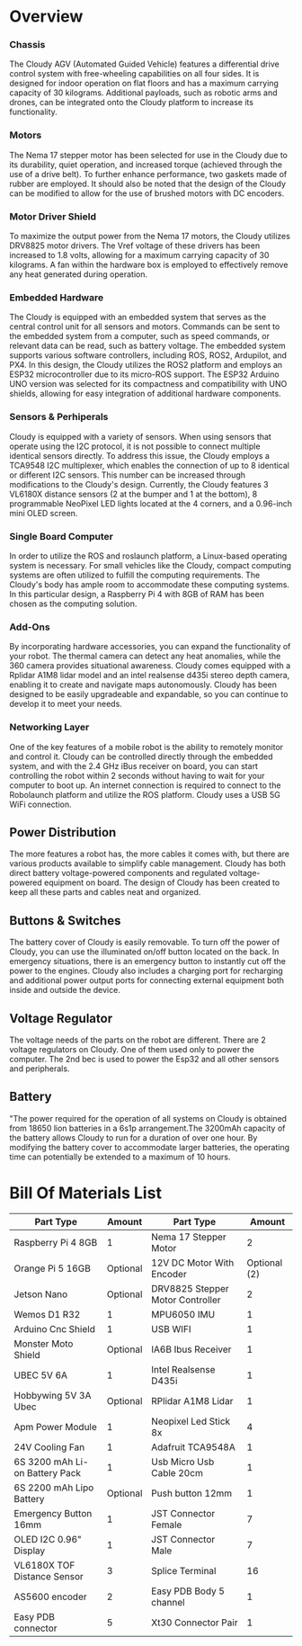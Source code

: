 



# Overview
### Chassis
The Cloudy AGV (Automated Guided Vehicle) features a differential drive control system with free-wheeling capabilities on all four sides. It is designed for indoor operation on flat floors and has a maximum carrying capacity of 30 kilograms. Additional payloads, such as robotic arms and drones, can be integrated onto the Cloudy platform to increase its functionality.
<br>

### Motors
The Nema 17 stepper motor has been selected for use in the Cloudy due to its durability, quiet operation, and increased torque (achieved through the use of a drive belt). To further enhance performance, two gaskets made of rubber are employed. It should also be noted that the design of the Cloudy can be modified to allow for the use of brushed motors with DC encoders.
<br>

### Motor Driver Shield
To maximize the output power from the Nema 17 motors, the Cloudy utilizes DRV8825 motor drivers. The Vref voltage of these drivers has been increased to 1.8 volts, allowing for a maximum carrying capacity of 30 kilograms. A fan within the hardware box is employed to effectively remove any heat generated during operation.

### Embedded Hardware
The Cloudy is equipped with an embedded system that serves as the central control unit for all sensors and motors. Commands can be sent to the embedded system from a computer, such as speed commands, or relevant data can be read, such as battery voltage. The embedded system supports various software controllers, including ROS, ROS2, Ardupilot, and PX4. In this design, the Cloudy utilizes the ROS2 platform and employs an ESP32 microcontroller due to its micro-ROS support. The ESP32 Arduino UNO version was selected for its compactness and compatibility with UNO shields, allowing for easy integration of additional hardware components.

### Sensors & Perhiperals
Cloudy is equipped with a variety of sensors. When using sensors that operate using the I2C protocol, it is not possible to connect multiple identical sensors directly. To address this issue, the Cloudy employs a TCA9548 I2C multiplexer, which enables the connection of up to 8 identical or different I2C sensors. This number can be increased through modifications to the Cloudy's design. Currently, the Cloudy features 3 VL6180X distance sensors (2 at the bumper and 1 at the bottom), 8 programmable NeoPixel LED lights located at the 4 corners, and a 0.96-inch mini OLED screen.

### Single Board Computer
 In order to utilize the ROS and roslaunch platform, a Linux-based operating system is necessary. For small vehicles like the Cloudy, compact computing systems are often utilized to fulfill the computing requirements. The Cloudy's body has ample room to accommodate these computing systems. In this particular design, a Raspberry Pi 4 with 8GB of RAM has been chosen as the computing solution.

### Add-Ons
By incorporating hardware accessories, you can expand the functionality of your robot. The thermal camera can detect any heat anomalies, while the 360 camera provides situational awareness. Cloudy comes equipped with a Rplidar A1M8 lidar model and an intel realsense d435i stereo depth camera, enabling it to create and navigate maps autonomously. Cloudy has been designed to be easily upgradeable and expandable, so you can continue to develop it to meet your needs.

### Networking Layer
One of the key features of a mobile robot is the ability to remotely monitor and control it. Cloudy can be controlled directly through the embedded system, and with the 2.4 GHz iBus receiver on board, you can start controlling the robot within 2 seconds without having to wait for your computer to boot up. An internet connection is required to connect to the Robolaunch platform and utilize the ROS platform. Cloudy uses a USB 5G WiFi connection.

## Power Distribution
The more features a robot has, the more cables it comes with, but there are various products available to simplify cable management. Cloudy has both direct battery voltage-powered components and regulated voltage-powered equipment on board. The design of Cloudy has been created to keep all these parts and cables neat and organized.

## Buttons & Switches
The battery cover of Cloudy is easily removable. To turn off the power of Cloudy, you can use the illuminated on/off button located on the back. In emergency situations, there is an emergency button to instantly cut off the power to the engines. Cloudy also includes a charging port for recharging and additional power output ports for connecting external equipment both inside and outside the device.

## Voltage Regulator
The voltage needs of the parts on the robot are different. There are 2 voltage regulators on Cloudy. One of them used only to power the computer. The 2nd bec is used to power the Esp32 and all other sensors and peripherals.

## Battery
"The power required for the operation of all systems on Cloudy is obtained from 18650 lion batteries in a 6s1p arrangement.The 3200mAh capacity of the battery allows Cloudy to run for a duration of over one hour. By modifying the battery cover to accommodate larger batteries, the operating time can potentially be extended to a maximum of 10 hours.

# Bill Of Materials List
| **Part Type**            | **Amount**             |   **Part Type**            | **Amount** |
|-|-|-|-|
| Raspberry Pi 4 8GB         | 1    |Nema 17 Stepper Motor | 2 |
| Orange Pi 5 16GB  | Optional                | 12V DC Motor With Encoder| Optional (2) |
| Jetson Nano | Optional                |DRV8825 Stepper Motor Controller | 2 |
| Wemos D1 R32         | 1                |MPU6050 IMU | 1 |
| Arduino Cnc Shield             | 1                |USB WIFI| 1 |
| Monster Moto Shield            | Optional                |IA6B Ibus Receiver| 1 |
| UBEC 5V 6A          |  1      |Intel Realsense D435i | 1 |
| Hobbywing 5V 3A Ubec         |  Optional      |RPlidar A1M8 Lidar | 1 |
| Apm Power Module         |  1      |Neopixel Led Stick 8x | 4 |
| 24V Cooling Fan        |  1      |Adafruit TCA9548A | 1 |
|6S 3200 mAh Li-on Battery Pack | 1 |Usb Micro Usb Cable 20cm | 1 |
|6S 2200 mAh Lipo Battery | Optional |Push button 12mm | 1 |
|Emergency Button 16mm | 1 |JST Connector Female | 7 |
|OLED I2C 0.96" Display | 1 | JST Connector Male | 7 |
| VL6180X TOF Distance Sensor | 3 |Splice Terminal | 16 |
|AS5600 encoder | 2 |Easy PDB Body 5 channel | 1 |
| Easy PDB connector | 5 |Xt30 Connector Pair| 1 | 

